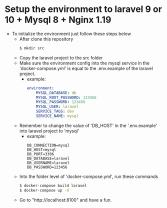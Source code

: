 
# Setup the environment to laravel 9 or 10 + Mysql 8 + Nginx 1.19

- To initialize the environment just follow these steps below
	- After clone this repository
        ```bash
        $ mkdir src
    - Copy the laravel project to the src folder
	- Make sure the environment config into the mysql service in the 'docker-compose.yml' is equal to the .env.example of the laravel project.
        - example:
            ```yml
            environment: 
                MYSQL_DATABASE: db
                MYSQL_ROOT_PASSWORD: 123456
                MYSQL_PASSWORD: 123456
                MYSQL_USER: laravel
                SERVICE_TAGS: dev
                SERVICE_NAME: mysql
    - Remember to change the value of 'DB_HOST' in the '.env.example' into laravel project to 'mysql'
        - example:
            ```env
            DB_CONNECTION=mysql
            DB_HOST=mysql
            DB_PORT=3306
            DB_DATABASE=laravel
            DB_USERNAME=laravel
            DB_PASSWORD=123456
	- Into the folder level of 'docker-compose.yml', run these commands
		```bash
        $ docker-compose build laravel
		$ docker-compose up -d

	- Go to "http://localhost:8100" and have a fun.